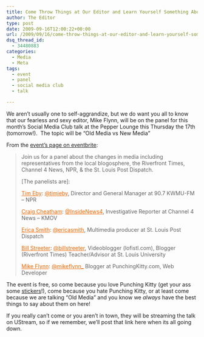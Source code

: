 ```yaml
---
title: Come Throw Things at Our Editor and Learn Yourself Something About the Internet
author: The Editor
type: post
date: 2009-09-16T12:00:22+00:00
url: /2009/09/16/come-throw-things-at-our-editor-and-learn-yourself-something-about-the-internet/
dsq_thread_id:
  - 34480883
categories:
  - Media
  - Meta
tags:
  - event
  - panel
  - social media club
  - talk

---
```

We aren&#8217;t usually one to self-aggrandize, but we do want you all to know that our fearless and sexy editor, Mike Flynn, will be on the panel for this month&#8217;s Social Media Club talk at the Pepper Lounge this Thursday the 17th (tomorrow!).  The topic will be &#8220;Old Media vs New Media&#8221;

From the [event&#8217;s page on eventbrite][1]:

> Join us for a panel about the changes in media including representatives from the local blogosphere, the Riverfront Times, Channel 4 News, NPR, & the St. Louis Post Dispatch.
> 
> [The panelists are]:
> 
> <a style="color: #ee6600; text-decoration: underline;" href="http://www.linkedin.com/in/timeby">Tim Eby</a>: <a style="color: #ee6600; text-decoration: underline;" href="http://www.twitter.com/timjeby">@timjeby</a>, Director and General Manager at 90.7 KWMU-FM &#8211; NPR
> 
> <a style="color: #ee6600; text-decoration: underline;" href="http://www.kmov.com/about/bios/cheatham.html">Craig Cheatham</a>: <a style="color: #ee6600; text-decoration: underline;" href="http://www.twitter.com/insidenews4">@InsideNews4</a>, Investigative Reporter at Channel 4 News &#8211; KMOV
> 
> <a style="color: #ee6600; text-decoration: underline;" href="http://www.linkedin.com/in/esmith13">Erica Smith</a>: <a style="color: #ee6600; text-decoration: underline;" href="http://www.twitter.com/ericasmith">@ericasmith</a>, Multimedia producer at St. Louis Post Dispatch
> 
> <a style="color: #ee6600; text-decoration: underline;" href="http://www.linkedin.com/in/billstreeter">Bill Streeter</a>: <a style="color: #ee6600; text-decoration: underline;" href="http://www.twitter.com/billstreeter">@billstreeter</a>, <span>Videoblogger (lofistl.com), Blogger (Riverfront Times) Teacher/Advisor at St. Louis University</span>
> 
> <span><a style="color: #ee6600; text-decoration: underline;" href="http://www.linkedin.com/in/flynn">Mike Flynn</a>: <a style="color: #ee6600; text-decoration: underline;" href="http://www.twitter.com/mikeflynn_">@mikeflynn_</a> Blogger at PunchingKitty.com, Web Developer</span>

The event is free, so come because you love Punching Kitty (get your ass some [stickers][2]!), come because you hate Punching Kitty, or at least come because we are talking &#8220;Old Media&#8221; and you know we _always_ have the best things to say about them on here!

If you really can&#8217;t come or you aren&#8217;t in town, they will be streaming the talk on UStream, so if we remember, we&#8217;ll post that link here when its all going down.

 [1]: http://smcstl4.eventbrite.com/
 [2]: http://punchingkitty.com/2009/07/30/punching-kitty-stickers-because-why-not/